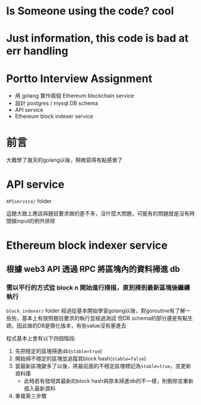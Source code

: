 # Is Someone using the code? cool
# Just information, this code is bad at err handling
# Portto Interview Assignment
* 用 golang 實作兩個 Ethereum blockchain service
* 設計 postgres / mysql DB schema
* API service
* Ethereum block indexer service
# 前言
大概學了幾天的golang以後，稍微寫得有點感覺了
# API service
`APIservice/` folder

這題大致上應該與題目要求做的差不多，沒什麼大問題，可能有的問題就是沒有時間做input的例外排除

#  Ethereum block indexer service
## 根據 web3 API 透過 RPC 將區塊內的資料掃進 db
### 需以平行的方式從 block n 開始進行掃描，直到掃到最新區塊後繼續執行
`block_indexer/` folder
經過從基本開始學習golang以後，對goroutine有了解一些些，基本上有按照題目要求的執行並經過測試
但DB schema的部分還是有點生疏，因此做的DB是簡化版本，有些value沒有塞進去

程式基本上會有以下四個階段:
1. 先把穩定的區塊掃進db(`stable=true`)
2. 開始掃不穩定的區塊並追蹤其block hash(`stable=false`)
3. 當最新區塊變多了以後，將最前面的不穩定區塊標記為`stable=true`，並更新資料庫
   *  此時若有發現其最新的block hash與原本掃進db的不一樣，則刪除並重新插入最新資料
4. 重複第三步驟

